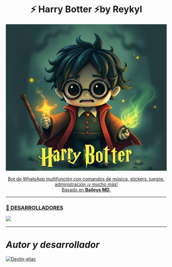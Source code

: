 <h1 align="center">⚡ Harry Botter ⚡by Reykyl</h1>
<p align="center">


<a aria-label="Chat on WhatsApp" href="https://wa.me/527299422344"><img alt="Chat on WhatsApp" src="src/catalogo.jpg" />


</p><p align="center">
  Bot de WhatsApp multifunción con comandos de música, stickers, juegos, administración ¡y mucho más!<br>
  Basado en <b>Baileys MD</b>.
</p>

---

### 🌟 DESARROLLADORES
<a href="https://github.com/deylin-eliac/Pikachu-bot/graphs/contributors">
<img src="https://contrib.rocks/image?repo=deylin-eliac/Pikachu-bot" /> 
</a>

---

# *Autor y desarrollador*


<a href="https://github.com/deylin-eliac">
  <img src="https://github.com/deylin-eliac.png" width="130" height="130" alt="Deylin-eliac"/>
</a>

